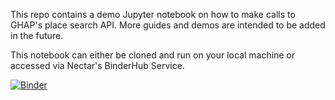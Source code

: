 This repo contains a demo Jupyter notebook on how to make calls to GHAP's place search API. More guides and demos are intended to be added in the future.

This notebook can either be cloned and run on your local machine or accessed via Nectar's BinderHub Service.

[![Binder](https://binderhub.rc.nectar.org.au/badge_logo.svg)](https://binderhub.rc.nectar.org.au/v2/gh/kainedusher/GHAP-API-Notebooks-ARDC.git/HEAD)
